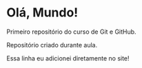 # Olá, Mundo!
 Primeiro repositório do curso de Git e GitHub.

Repositório criado durante aula.

Essa linha eu adicionei diretamente no site! 
